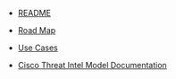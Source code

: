 
* [README](../readme.md)

* [Road Map](roadmap.md)

* [Use Cases](use_cases.md)

* [Cisco Threat Intel Model Documentation](data_structures.md)





